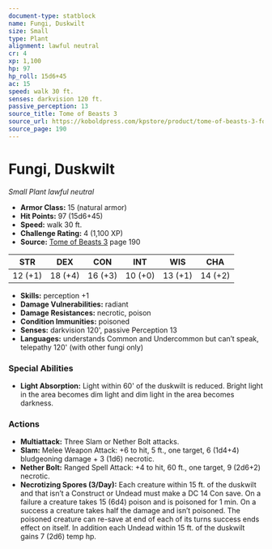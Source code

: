 ```yaml
---
document-type: statblock
name: Fungi, Duskwilt
size: Small
type: Plant
alignment: lawful neutral
cr: 4
xp: 1,100
hp: 97
hp_roll: 15d6+45
ac: 15
speed: walk 30 ft.
senses: darkvision 120 ft. 
passive_perception: 13
source_title: Tome of Beasts 3
source_url: https://koboldpress.com/kpstore/product/tome-of-beasts-3-for-5th-edition/
source_page: 190
---
```


# Fungi, Duskwilt

*Small* *Plant* *lawful neutral*

- **Armor Class:** 15 (natural armor)
- **Hit Points:** 97 (15d6+45)
- **Speed:** walk 30 ft.
- **Challenge Rating:** 4 (1,100 XP)
- **Source:** [Tome of Beasts 3](https://koboldpress.com/kpstore/product/tome-of-beasts-3-for-5th-edition/) page 190

| STR | DEX | CON | INT | WIS | CHA |
| --- | --- | --- | --- | --- | --- |
| 12 (+1) | 18 (+4) | 16 (+3) | 10 (+0) | 13 (+1) | 14 (+2) |

- **Skills:** perception +1
- **Damage Vulnerabilities:** radiant
- **Damage Resistances:** necrotic, poison
- **Condition Immunities:** poisoned
- **Senses:** darkvision 120', passive Perception 13
- **Languages:** understands Common and Undercommon but can’t speak, telepathy 120' (with other fungi only)

### Special Abilities

- **Light Absorption:** Light within 60' of the duskwilt is reduced. Bright light in the area becomes dim light and dim light in the area becomes darkness.

### Actions

- **Multiattack:** Three Slam or Nether Bolt attacks.
- **Slam:** Melee Weapon Attack: +6 to hit, 5 ft., one target, 6 (1d4+4) bludgeoning damage + 3 (1d6) necrotic.
- **Nether Bolt:** Ranged Spell Attack: +4 to hit, 60 ft., one target, 9 (2d6+2) necrotic.
- **Necrotizing Spores (3/Day):** Each creature within 15 ft. of the duskwilt and that isn’t a Construct or Undead must make a DC 14 Con save. On a failure a creature takes 15 (6d4) poison and is poisoned for 1 min. On a success a creature takes half the damage and isn’t poisoned. The poisoned creature can re-save at end of each of its turns success ends effect on itself. In addition each Undead within 15 ft. of the duskwilt gains 7 (2d6) temp hp.

